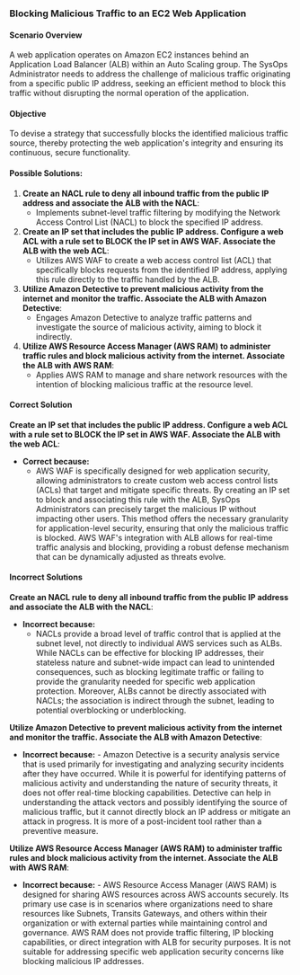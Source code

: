   
### Blocking Malicious Traffic to an EC2 Web Application
#### Scenario Overview

A web application operates on Amazon EC2 instances behind an Application Load Balancer (ALB) within an Auto Scaling group. The SysOps Administrator needs to address the challenge of malicious traffic originating from a specific public IP address, seeking an efficient method to block this traffic without disrupting the normal operation of the application.

#### Objective

To devise a strategy that successfully blocks the identified malicious traffic source, thereby protecting the web application's integrity and ensuring its continuous, secure functionality.

#### Possible Solutions:

1. **Create an NACL rule to deny all inbound traffic from the public IP address and associate the ALB with the NACL**:
    - Implements subnet-level traffic filtering by modifying the Network Access Control List (NACL) to block the specified IP address.
2. **Create an IP set that includes the public IP address. Configure a web ACL with a rule set to BLOCK the IP set in AWS WAF. Associate the ALB with the web ACL**:
    - Utilizes AWS WAF to create a web access control list (ACL) that specifically blocks requests from the identified IP address, applying this rule directly to the traffic handled by the ALB.
3. **Utilize Amazon Detective to prevent malicious activity from the internet and monitor the traffic. Associate the ALB with Amazon Detective**:
    - Engages Amazon Detective to analyze traffic patterns and investigate the source of malicious activity, aiming to block it indirectly.
4. **Utilize AWS Resource Access Manager (AWS RAM) to administer traffic rules and block malicious activity from the internet. Associate the ALB with AWS RAM**:
    - Applies AWS RAM to manage and share network resources with the intention of blocking malicious traffic at the resource level.

#### Correct Solution

**Create an IP set that includes the public IP address. Configure a web ACL with a rule set to BLOCK the IP set in AWS WAF. Associate the ALB with the web ACL**:

- **Correct because:**
    - AWS WAF is specifically designed for web application security, allowing administrators to create custom web access control lists (ACLs) that target and mitigate specific threats. By creating an IP set to block and associating this rule with the ALB, SysOps Administrators can precisely target the malicious IP without impacting other users. This method offers the necessary granularity for application-level security, ensuring that only the malicious traffic is blocked. AWS WAF's integration with ALB allows for real-time traffic analysis and blocking, providing a robust defense mechanism that can be dynamically adjusted as threats evolve.

#### Incorrect Solutions

**Create an NACL rule to deny all inbound traffic from the public IP address and associate the ALB with the NACL**:

- **Incorrect because:**
    - NACLs provide a broad level of traffic control that is applied at the subnet level, not directly to individual AWS services such as ALBs. While NACLs can be effective for blocking IP addresses, their stateless nature and subnet-wide impact can lead to unintended consequences, such as blocking legitimate traffic or failing to provide the granularity needed for specific web application protection. Moreover, ALBs cannot be directly associated with NACLs; the association is indirect through the subnet, leading to potential overblocking or underblocking.

**Utilize Amazon Detective to prevent malicious activity from the internet and monitor the traffic. Associate the ALB with Amazon Detective**:

- **Incorrect because:**
         - Amazon Detective is a security analysis service that is used primarily for investigating and analyzing security incidents after they have occurred. While it is powerful for identifying patterns of malicious activity and understanding the nature of security threats, it does not offer real-time blocking capabilities. Detective can help in understanding the attack vectors and possibly identifying the source of malicious traffic, but it cannot directly block an IP address or mitigate an attack in progress. It is more of a post-incident tool rather than a preventive measure.

**Utilize AWS Resource Access Manager (AWS RAM) to administer traffic rules and block malicious activity from the internet. Associate the ALB with AWS RAM**:

- **Incorrect because:**
        - AWS Resource Access Manager (AWS RAM) is designed for sharing AWS resources across AWS accounts securely. Its primary use case is in scenarios where organizations need to share resources like Subnets, Transits Gateways, and others within their organization or with external parties while maintaining control and governance. AWS RAM does not provide traffic filtering, IP blocking capabilities, or direct integration with ALB for security purposes. It is not suitable for addressing specific web application security concerns like blocking malicious IP addresses.